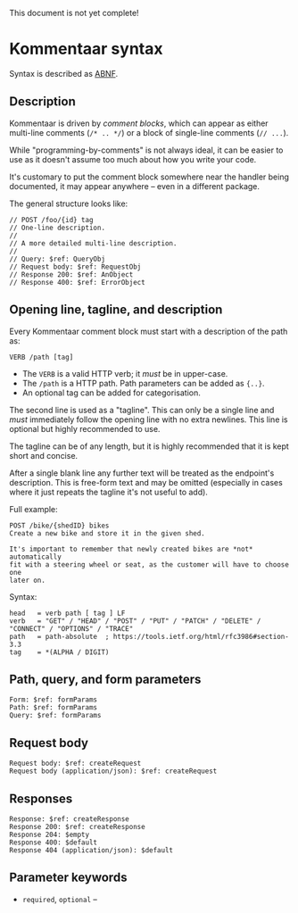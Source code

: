 This document is not yet complete!

Kommentaar syntax
=================

Syntax is described as [ABNF](https://tools.ietf.org/html/rfc5234).

Description
-----------

Kommentaar is driven by *comment blocks*, which can appear as either multi-line
comments (`/* .. */`) or a block of single-line comments (`// ...`).

While "programming-by-comments" is not always ideal, it can be easier to use as
it doesn't assume too much about how you write your code.

It's customary to put the comment block somewhere near the handler being
documented, it may appear anywhere – even in a different package.

The general structure looks like:

	// POST /foo/{id} tag
	// One-line description.
	//
	// A more detailed multi-line description.
	//
	// Query: $ref: QueryObj
	// Request body: $ref: RequestObj
	// Response 200: $ref: AnObject
	// Response 400: $ref: ErrorObject

Opening line, tagline, and description
--------------------------------------
Every Kommentaar comment block must start with a description of the path as:

	VERB /path [tag]

- The `VERB` is a valid HTTP verb; it *must* be in upper-case.
- The `/path` is a HTTP path. Path parameters can be added as `{..}`.
- An optional tag can be added for categorisation.

The second line is used as a "tagline". This can only be a single line and
*must* immediately follow the opening line with no extra newlines. This line is
optional but highly recommended to use.

The tagline can be of any length, but it is highly recommended that it is kept
short and concise.

After a single blank line any further text will be treated as the endpoint's
description. This is free-form text and may be omitted (especially in cases
where it just repeats the tagline it's not useful to add).

Full example:

    POST /bike/{shedID} bikes
    Create a new bike and store it in the given shed.

	It's important to remember that newly created bikes are *not* automatically
	fit with a steering wheel or seat, as the customer will have to choose one
	later on.

Syntax:

	head   = verb path [ tag ] LF
	verb   = "GET" / "HEAD" / "POST" / "PUT" / "PATCH" / "DELETE" / "CONNECT" / "OPTIONS" / "TRACE"
	path   = path-absolute  ; https://tools.ietf.org/html/rfc3986#section-3.3
	tag    = *(ALPHA / DIGIT)

Path, query, and form parameters
--------------------------------

    Form: $ref: formParams
    Path: $ref: formParams
    Query: $ref: formParams

Request body
------------

    Request body: $ref: createRequest
	Request body (application/json): $ref: createRequest

Responses
---------

	Response: $ref: createResponse
    Response 200: $ref: createResponse
    Response 204: $empty
    Response 400: $default
	Response 404 (application/json): $default

Parameter keywords
------------------

- `required`, `optional` –
